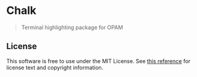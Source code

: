 # Chalk

> Terminal highlighting package for OPAM

## License

This software is free to use under the MIT License. See [this reference](https://opensource.org/licenses/MIT) for license text and copyright information.

